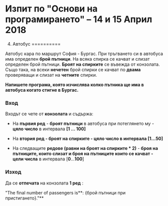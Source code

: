 Изпит по "Основи на програмирането" – 14 и 15 Април 2018
========================================================

4. Автобус
==========

Автобус кара по маршрут София - Бургас. При тръгването си в автобуса има
определен **брой пътници**. На всяка спирка се качват и слизат определен брой
пътници. **Броят на спирките** се въвежда от конзолата. Също така, на всеки
**нечетен** брой спирки се качват по **двама** проверяващи и слизат на
**четните** спирки.

**Напишете програма, която изчислява колко пътника ще има в автобуса когато
стигне в Бургас.**

### Вход

Входът се чете от **конзолата** и съдържа:

-   На **първия ред** - **броят пътници** в автобуса при потеглянето му - **цяло
    число** в интервала **[1 ... 100]**

-   На **втория ред - броят на спирките - цяло число в интервала [1…50]**

-   На следващите **редове (равни на броят на спирките \* 2)** - **броя на
    пътниците, които слизат и броя на пътниците които се качват - цели числа** в
    интервала [**0**…**100**]

### Изход

Да се **отпечата** на конзолата **1 ред** :

"The final number of passengers is**: {брой пътници при пристигането}."**
